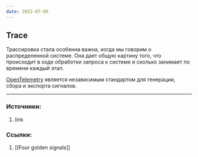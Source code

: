 ```yaml
---
date: 2022-07-06
---
```


## Trace

Трассировка стала особенна важна, когда мы говорим о распределенной системе. Она дает общую картину того, что происходит в ходе обработки запроса к системе и сколько занимает по времени каждый этап.



[OpenTelemetry](https://opentelemetry.io/docs) является независимым стандартом для генерации, сбора и экспорта сигналов.

---

### Источники:
1. link

### Ссылки:
1. [[Four golden signals]]